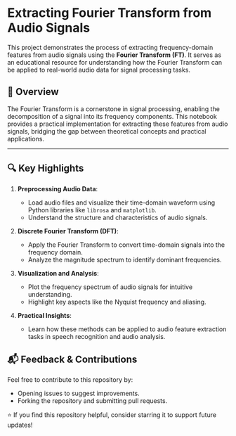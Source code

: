 # Extracting Fourier Transform from Audio Signals

This project demonstrates the process of extracting frequency-domain features from audio signals using the **Fourier Transform (FT)**. It serves as an educational resource for understanding how the Fourier Transform can be applied to real-world audio data for signal processing tasks.

## 📖 Overview

The Fourier Transform is a cornerstone in signal processing, enabling the decomposition of a signal into its frequency components. This notebook provides a practical implementation for extracting these features from audio signals, bridging the gap between theoretical concepts and practical applications.

---

## 🔍 Key Highlights

1. **Preprocessing Audio Data**:
   - Load audio files and visualize their time-domain waveform using Python libraries like `librosa` and `matplotlib`.
   - Understand the structure and characteristics of audio signals.

2. **Discrete Fourier Transform (DFT)**:
   - Apply the Fourier Transform to convert time-domain signals into the frequency domain.
   - Analyze the magnitude spectrum to identify dominant frequencies.

3. **Visualization and Analysis**:
   - Plot the frequency spectrum of audio signals for intuitive understanding.
   - Highlight key aspects like the Nyquist frequency and aliasing.

4. **Practical Insights**:
   - Learn how these methods can be applied to audio feature extraction tasks in speech recognition and audio analysis.
  
## 📬 Feedback & Contributions

Feel free to contribute to this repository by:
- Opening issues to suggest improvements.
- Forking the repository and submitting pull requests.


⭐ If you find this repository helpful, consider starring it to support future updates!
